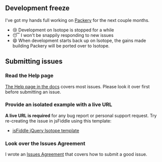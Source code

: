 ## Development freeze

I've got my hands full working on [Packery](http://metafizzy.co/blog/packery-preview) for the next couple months.

+ :cry: Development on Isotope is stopped for a while
+ :sleeping: I won't be snappily responding to new issues
+ :smile: When development starts back up on Isotope, the gains made building Packery will be ported over to Isotope.

## Submitting issues

### Read the Help page

[The Help page in the docs](http://isotope.metafizzy.co/docs/help.html) covers most issues. Please look it over first before submitting an issue.

### Provide an isolated example with a live URL

**A live URL is required** for any bug report or personal support request. Try re-creating the issue in jsFiddle using this template:

+ [jsFiddle jQuery Isotope template](http://jsfiddle.net/desandro/DQydj/)

### Look over the Issues Agreement

I wrote an [Issues Agreement](https://github.com/desandro/issues-agreement/#readme) that covers how to submit a good issue.
